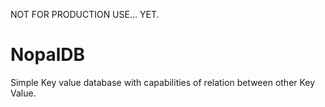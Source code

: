 NOT FOR PRODUCTION USE... YET.
# NopalDB
Simple Key value database with capabilities of relation between other  Key Value.


